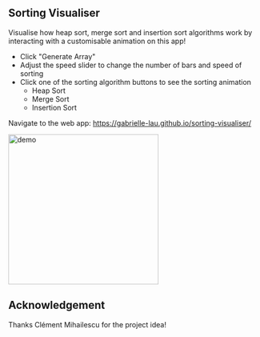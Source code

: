 ## Sorting Visualiser 

Visualise how heap sort, merge sort and insertion sort algorithms work by interacting with a customisable animation on this app!

- Click "Generate Array"
- Adjust the speed slider to change the number of bars and speed of sorting
- Click one of the sorting algorithm buttons to see the sorting animation
   - Heap Sort
   - Merge Sort
   - Insertion Sort

Navigate to the web app: 
https://gabrielle-lau.github.io/sorting-visualiser/

<img src="https://github.com/gabrielle-lau/sorting-visualiser/blob/master/Demo_Screen_Capture.gif" alt="demo" width="300">

## Acknowledgement

Thanks Clément Mihailescu for the project idea! 

